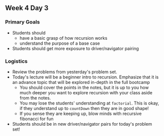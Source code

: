 ## Week 4 Day 3

### Primary Goals
- Students should
  - have a basic grasp of how recursion works
  - understand the purpose of a base case
- Students should get more exposure to driver/navigator pairing

### Logistics
- Review the problems from yesterday's problem set.
- Today's lecture will be a beginner intro to recursion. Emphasize that it is
an advance topic that will be explored in-depth in the full bootcamp
  - You should cover the points in the notes, but it is up to you how much deeper
  you want to explore recursion with your class aside from the notes.
  - You may lose the students' understanding at `factorial`. This is okay,
  if they understand up to `countDown` then they are in good shape!
  - If you sense they are keeping up, blow minds with recursive fibonacci for fun
- Students should be in new driver/navigator pairs for today's problem set!
